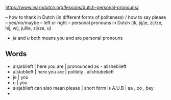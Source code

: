 https://www.learndutch.org/lessons/dutch-personal-pronouns/

– how to thank in Dutch (in different forms of politeness) / how to say please
– yes/no/maybe
– left or right
– personal pronouns in Dutch (ik, jij/je, zij/ze, hij, wij, jullie, zij/ze, u)



- *je* and *u* both means you and are personal pronouns

## Words

- als*je*blieft | here you are | pronounced as - allsheblieft         
-  alst*u*blieft  | here you are   | politely , allshtubelieft      
- je | you 
- u  | you  
- alsjeblieft can also mean please | short form is A.U.B | aa , oo , bey 
- 

